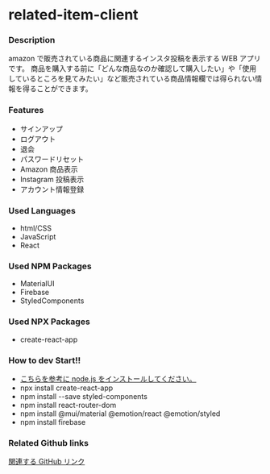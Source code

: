 # related-item-client

### Description

amazon で販売されている商品に関連するインスタ投稿を表示する WEB アプリです。
商品を購入する前に「どんな商品なのか確認して購入したい」や「使用しているところを見てみたい」など販売されている商品情報欄では得られない情報を得ることができます。

### Features

- サインアップ
- ログアウト
- 退会
- パスワードリセット
- Amazon 商品表示
- Instagram 投稿表示
- アカウント情報登録

### Used Languages

- html/CSS
- JavaScript
- React

### Used NPM Packages

- MaterialUI
- Firebase
- StyledComponents

### Used NPX Packages

- create-react-app

### How to dev Start!!

- [こちらを参考に node.js をインストールしてください。](https://codelikes.com/mac-node-install/)
- npx install create-react-app
- npm install --save styled-components
- npm install react-router-dom
- npm install @mui/material @emotion/react @emotion/styled
- npm install firebase

### Related Github links

[関連する GitHub リンク](https://github.com/Shin-Goz-Maeda/related-item-server)
